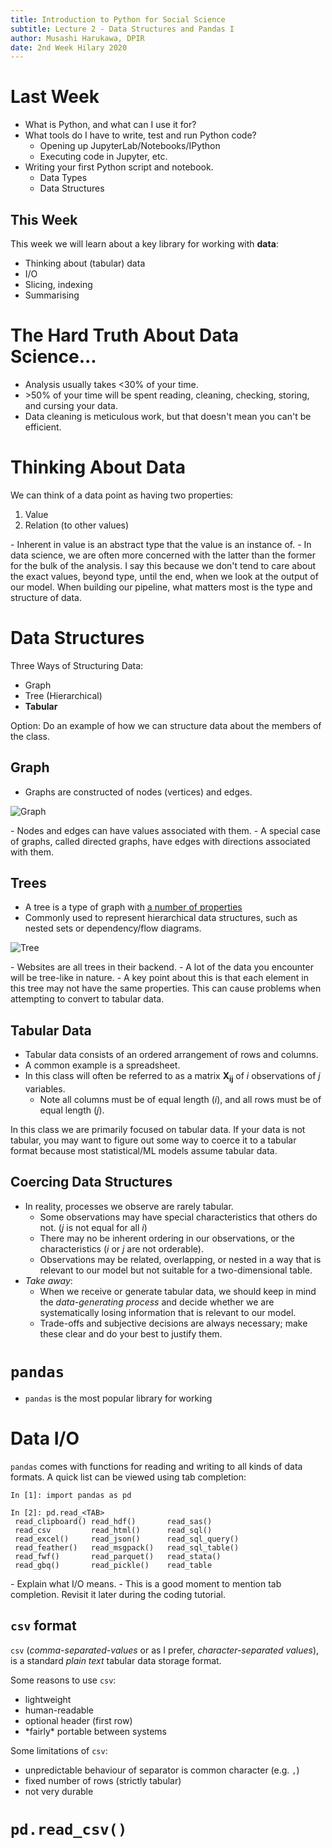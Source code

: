```yaml
---
title: Introduction to Python for Social Science
subtitle: Lecture 2 - Data Structures and Pandas I
author: Musashi Harukawa, DPIR
date: 2nd Week Hilary 2020
---
```


# Last Week

- What is Python, and what can I use it for?
- What tools do I have to write, test and run Python code?
    - Opening up JupyterLab/Notebooks/IPython
    - Executing code in Jupyter, etc.
- Writing your first Python script and notebook.
    - Data Types
    - Data Structures

## This Week

This week we will learn about a key library for working with **data**:

- Thinking about (tabular) data
- I/O
- Slicing, indexing
- Summarising


# The Hard Truth About Data Science...

- Analysis usually takes \<30% of your time.
- \>50% of your time will be spent reading, cleaning, checking, storing, and cursing your data.
- Data cleaning is meticulous work, but that doesn't mean you can't be efficient.

# Thinking About Data

We can think of a data point as having two properties:

1. Value
2. Relation (to other values)

<aside class="notes">
- Inherent in value is an abstract type that the value is an instance of.
- In data science, we are often more concerned with the latter than the former for the bulk of the analysis. I say this because we don't tend to care about the exact values, beyond type, until the end, when we look at the output of our model. When building our pipeline, what matters most is the type and structure of data.
</aside>

# Data Structures

Three Ways of Structuring Data:

- Graph
- Tree (Hierarchical)
- **Tabular**

<aside class="notes">
Option: Do an example of how we can structure data about the members of the class.
</aside>

## Graph

- Graphs are constructed of nodes (vertices) and edges.

![Graph](https://upload.wikimedia.org/wikipedia/commons/9/9c/Graphe_initial_avant_contraction.png)

<aside class="notes">
- Nodes and edges can have values associated with them.
- A special case of graphs, called directed graphs, have edges with directions associated with them.
</aside>

## Trees

- A tree is a type of graph with [a number of properties](https://en.wikipedia.org/wiki/Tree_(graph_theory)#Tree)
- Commonly used to represent hierarchical data structures, such as nested sets or dependency/flow diagrams.

![Tree](https://upload.wikimedia.org/wikipedia/commons/c/cd/Arbol3.PNG)

<aside class="notes">
- Websites are all trees in their backend.
- A lot of the data you encounter will be tree-like in nature.
    - A key point about this is that each element in this tree may not have the same properties. This can cause problems when attempting to convert to tabular data.
</aside>

## Tabular Data

- Tabular data consists of an ordered arrangement of rows and columns.
- A common example is a spreadsheet.
- In this class will often be referred to as a matrix $\mathbf{X_{ij}}$ of $i$ observations of $j$ variables.
  - Note all columns must be of equal length ($i$), and all rows must be of equal length ($j$).

<aside class="notes">
In this class we are primarily focused on tabular data. If your data is not tabular, you may want to figure out some way to coerce it to a tabular format because most statistical/ML models assume tabular data.
</aside>

## Coercing Data Structures

- In reality, processes we observe are rarely tabular.
  - Some observations may have special characteristics that others do not. ($j$ is not equal for all $i$)
  - There may no be inherent ordering in our observations, or the characteristics ($i$ or $j$ are not orderable).
  - Observations may be related, overlapping, or nested in a way that is relevant to our model but not suitable for a two-dimensional table.
- _Take away_:
  - When we receive or generate tabular data, we should keep in mind the _data-generating process_ and decide whether we are systematically losing information that is relevant to our model.
  - Trade-offs and subjective decisions are always necessary; make these clear and do your best to justify them.

# `pandas`

- `pandas` is the most popular library for working

# Data I/O

`pandas` comes with functions for reading and writing to all kinds of data formats. A quick list can be viewed using tab completion:

```{python}
In [1]: import pandas as pd

In [2]: pd.read_<TAB>
 read_clipboard() read_hdf()       read_sas()
 read_csv         read_html()      read_sql()
 read_excel()     read_json()      read_sql_query()
 read_feather()   read_msgpack()   read_sql_table()
 read_fwf()       read_parquet()   read_stata()
 read_gbq()       read_pickle()    read_table
```

<aside class="notes">
- Explain what I/O means.
- This is a good moment to mention tab completion. Revisit it later during the coding tutorial.
</aside>


## `csv` format

`csv` (_comma-separated-values_ or as I prefer, _character-separated values_), is a standard _plain text_ tabular data storage format.

Some reasons to use `csv`:

- lightweight
- human-readable
- optional header (first row)
- \*fairly\* portable between systems

Some limitations of `csv`:

- unpredictable behaviour of separator is common character (e.g. `,`)
- fixed number of rows (strictly tabular)
- not very durable

# `pd.read_csv()`
